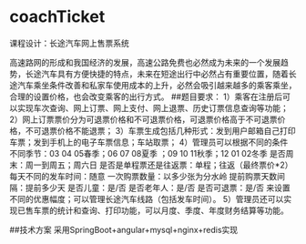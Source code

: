 # coachTicket
课程设计：长途汽车网上售票系统

高速路网的形成和我国经济的发展，高速公路免费也必然成为未来的一个发展趋势，长途汽车具有方便快捷的特点，未来在短途出行中必然占有重要位置，随着长途汽车乘坐条件改善和私家车使用成本的上升，必然会吸引越来越多的乘客乘坐，合理的设置价格，也会改变乘客的出行方式。
##题目要求：
1）乘客在注册后可以实现车次查询、网上订票、网上支付、网上退票、历史订票信息查询等功能；
2）网上订票票价分为可退票价格和不可退票价格，可退票价格高于不可退票价格，不可退票价格不能退票；
3）车票生成包括几种形式：发到用户邮箱自己打印车票；发到手机上的电子车票信息；车站取票；
4）管理员可以根据不同的条件
不同季节：03 04 05春季；06 07 08夏季 ；09 10 11秋季；12 01 02冬季
是否周末：周一到周五；周六日
是否是单程票还是往返票：单程；往返（最终票价*2）
每天不同的发车时间：随意
一次购票数量：以多少张为分水岭
提前购票天数间隔：提前多少天
是否儿童：是/否
是否老年人：是/否
是否可退票：是/否
来设置不同的优惠幅度；可以管理长途汽车线路（包括发车时间）。
5）管理员还可以实现已售车票的统计和查询、打印功能，可以月度、季度、年度财务结算等功能。

##技术方案
采用SpringBoot+angular+mysql+nginx+redis实现

